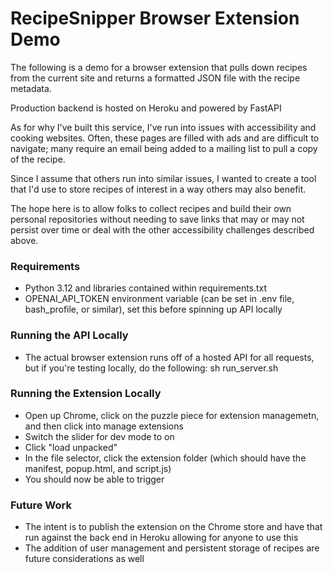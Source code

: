 # RecipeSnipper Browser Extension Demo
The following is a demo for a browser extension that pulls down recipes from the current site and returns a formatted JSON file with the recipe metadata. 

Production backend is hosted on Heroku and powered by FastAPI

As for why I've built this service, I've run into issues with accessibility and cooking websites. Often, these pages are filled with ads and are difficult to navigate; many require an email being added to a mailing list to pull a copy of the recipe. 

Since I assume that others run into similar issues, I wanted to create a tool that I'd use to store recipes of interest in a way others may also benefit.

The hope here is to allow folks to collect recipes and build their own personal repositories without needing to save links that may or may not persist over time or deal with the other accessibility challenges described above.

### Requirements
- Python 3.12 and libraries contained within requirements.txt
- OPENAI_API_TOKEN environment variable (can be set in .env file, bash_profile, or similar), set this before spinning up API locally

### Running the API Locally
- The actual browser extension runs off of a hosted API for all requests, but if you're testing locally, do the following:
sh run_server.sh

### Running the Extension Locally
- Open up Chrome, click on the puzzle piece for extension managemetn, and then click into manage extensions
- Switch the slider for dev mode to on
- Click "load unpacked"
- In the file selector, click the extension folder (which should have the manifest, popup.html, and script.js)
- You should now be able to trigger


### Future Work
- The intent is to publish the extension on the Chrome store and have that run against the back end in Heroku allowing for anyone to use this
- The addition of user management and persistent storage of recipes are future considerations as well